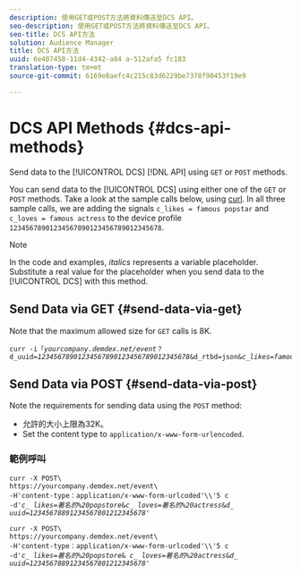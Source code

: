 ```yaml
---
description: 使用GET或POST方法將資料傳送至DCS API。
seo-description: 使用GET或POST方法將資料傳送至DCS API。
seo-title: DCS API方法
solution: Audience Manager
title: DCS API方法
uuid: 6e407458-11d4-4342-a84 a-512afa5 fc183
translation-type: tm+mt
source-git-commit: 6169e8aefc4c215c83d6229be7378f90453f19e9

---
```



# DCS API Methods {#dcs-api-methods}

Send data to the [!UICONTROL DCS] [!DNL API] using `GET` or `POST` methods.

You can send data to the [!UICONTROL DCS] using either one of the `GET` or `POST` methods. Take a look at the sample calls below, using [curl](https://curl.haxx.se/). In all three sample calls, we are adding the signals `c_likes = famous popstar` and `c_loves = famous actress` to the device profile `12345678901234567890123456789012345678`.

>[!NOTE]
>
>In the code and examples, *italics* represents a variable placeholder. Substitute a real value for the placeholder when you send data to the [!UICONTROL DCS] with this method.

## Send Data via GET {#send-data-via-get}

Note that the maximum allowed size for `GET` calls is 8K.

<pre><code>curr -i「<i>yourcompany.demdex.net/event</i>？
d_uuid=<i>12345678901234567890123456789012345678</i>&amp;d_rtbd=json&amp;<i>c_likes=famous%20popstar</i>&amp;<i>c_loves=famous%20actress</i>"
</code></pre>

## Send Data via POST {#send-data-via-post}

Note the requirements for sending data using the `POST` method:

* 允許的大小上限為32K。
* Set the content type to `application/x-www-form-urlencoded`.

### 範例呼叫

<pre><code>curr -X POST\
https://yourcompany.demdex.net/event<i></i>\
-H'content-type：application/x-www-form-urlcoded'\\'5 c
-d'<i>c_ likes=著名的%20popstore</i>&amp;<i>c_ loves=著名的%20actress</i>&amp;<i>d_ uuid=12345678891234567801212345678</i>'</code>
</pre>

<pre><code>curr -X POST\
https://yourcompany.demdex.net/event<i></i>\
-H'content-type：application/x-www-form-urlcoded'\\'5 c
-d'<i>c_ likes=著名的%20popstore</i>&amp; <i>c_ loves=著名的%20actress</i>&amp;<i>d_ uuid=12345678891234567801212345678</i>'</code>
</pre>
